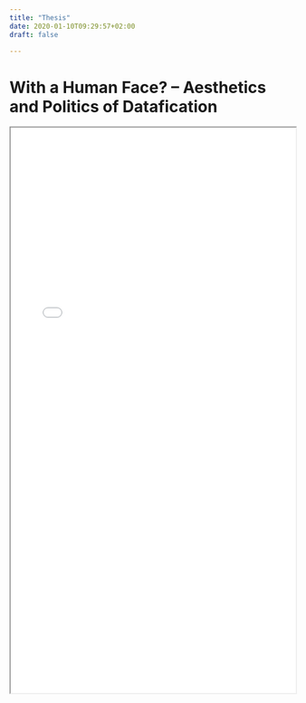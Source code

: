 ```yaml
---
title: "Thesis"
date: 2020-01-10T09:29:57+02:00
draft: false

---
```


<html>
  <head>
    <title>With a Human Face? – Aesthetics and Politics of Datafication, MA Thesis Jasmin Schaedler, 2020 Dutch Art Institute</title>
  </head>
  <body>
    <h1>With a Human Face? – Aesthetics and Politics of Datafication</h1>
    <iframe src="/upcoming/With_a_Human_Face–Aesthetics_and_Politics_of_Datafication_Thesis_Jasmin_Schaedler_2020_DAI.pdf" width="100%" height="1000px">
    </iframe>
  </body>
</html>

